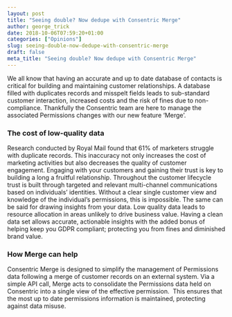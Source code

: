 ```yaml
---
layout: post
title: "Seeing double? Now dedupe with Consentric Merge"
author: george_trick
date: 2018-10-06T07:59:20+01:00
categories: ["Opinions"]
slug: seeing-double-now-dedupe-with-consentric-merge
draft: false
meta_title: "Seeing double? Now dedupe with Consentric Merge"
---
```


We all know that having an accurate and up to date database of contacts is critical for building and maintaining customer relationships. A database filled with duplicates records and misspelt fields leads to sub-standard customer interaction, increased costs and the risk of fines due to non-compliance. Thankfully the Consentric team are here to manage the associated Permissions changes with our new feature ‘Merge’.

### The cost of low-quality data

Research conducted by Royal Mail found that 61% of marketers struggle with duplicate records. This inaccuracy not only increases the cost of marketing activities but also decreases the quality of customer engagement. Engaging with your customers and gaining their trust is key to building a long a fruitful relationship. Throughout the customer lifecycle trust is built through targeted and relevant multi-channel communications based on individuals’ identities. Without a clear single customer view and knowledge of the individual’s permissions, this is impossible. The same can be said for drawing insights from your data. Low quality data leads to resource allocation in areas unlikely to drive business value. Having a clean data set allows accurate, actionable insights with the added bonus of helping keep you GDPR compliant; protecting you from fines and diminished brand value.

### How Merge can help

Consentric Merge is designed to simplify the management of Permissions data following a merge of customer records on an external system. Via a simple API call, Merge acts to consolidate the Permissions data held on Consentric into a single view of the effective permission.  This ensures that the most up to date permissions information is maintained, protecting against data misuse.